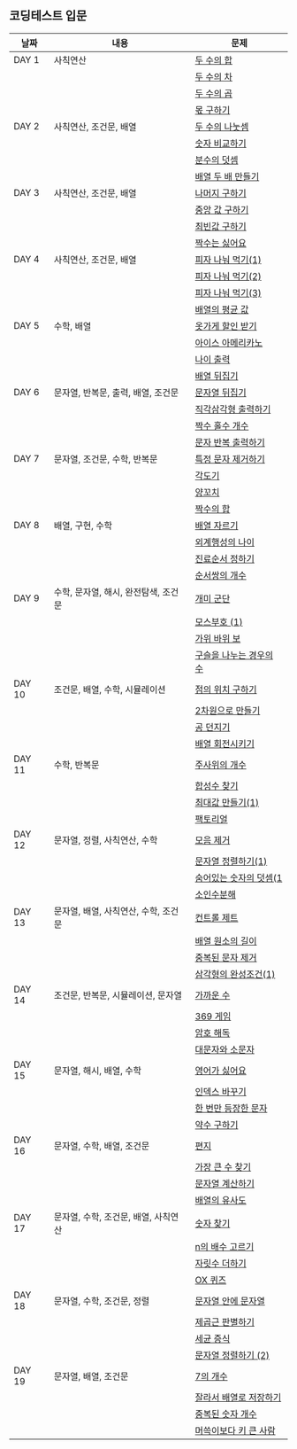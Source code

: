 ## 코딩테스트 입문

| 날짜   | 내용                                 | 문제                                      |
| ------ | ------------------------------------ | ----------------------------------------- |
| DAY 1  | 사칙연산                             | [두 수의 합](./DAY_01/01.js)              |
|        |                                      | [두 수의 차](./DAY_01/02.js)              |
|        |                                      | [두 수의 곱](./DAY_01/03.js)              |
|        |                                      | [몫 구하기](./DAY_01/04.js)               |
| DAY 2  | 사칙연산, 조건문, 배열               | [두 수의 나눗셈](./DAY_02/01.js)          |
|        |                                      | [숫자 비교하기](./DAY_02/02.js)           |
|        |                                      | [분수의 덧셈](./DAY_02/03.js)             |
|        |                                      | [배열 두 배 만들기](./DAY_02/04.js)       |
| DAY 3  | 사칙연산, 조건문, 배열               | [나머지 구하기](./DAY_03/01.js)           |
|        |                                      | [중앙 값 구하기](./DAY_03/02.js)          |
|        |                                      | [최빈값 구하기](./DAY_03/03.js)           |
|        |                                      | [짝수는 싫어요](./DAY_03/04.js)           |
| DAY 4  | 사칙연산, 조건문, 배열               | [피자 나눠 먹기(1)](./DAY_04/01.js)       |
|        |                                      | [피자 나눠 먹기(2)](./DAY_04/02.js)       |
|        |                                      | [피자 나눠 먹기(3)](./DAY_04/03.js)       |
|        |                                      | [배열의 평균 값](./DAY_04/04.js)          |
| DAY 5  | 수학, 배열                           | [옷가게 할인 받기](./DAY_05/01.js)        |
|        |                                      | [아이스 아메리카노](./DAY_05/02.js)       |
|        |                                      | [나이 출력](./DAY_05/03.js)               |
|        |                                      | [배열 뒤집기](./DAY_05/04.js)             |
| DAY 6  | 문자열, 반복문, 출력, 배열, 조건문   | [문자열 뒤집기](./DAY_06/01.js)           |
|        |                                      | [직각삼각형 출력하기](./DAY_06/02.js)     |
|        |                                      | [짝수 홀수 개수](./DAY_06/03.js)          |
|        |                                      | [문자 반복 출력하기](./DAY_06/04.js)      |
| DAY 7  | 문자열, 조건문, 수학, 반복문         | [특정 문자 제거하기](./DAY_07/01.js)      |
|        |                                      | [각도기](./DAY_07/02.js)                  |
|        |                                      | [양꼬치](./DAY_07/03.js)                  |
|        |                                      | [짝수의 합](./DAY_07/04.js)               |
| DAY 8  | 배열, 구현, 수학                     | [배열 자르기](./DAY_08/01.js)             |
|        |                                      | [외계행성의 나이](./DAY_08/02.js)         |
|        |                                      | [진료순서 정하기](./DAY_08/03.js)         |
|        |                                      | [순서쌍의 개수](./DAY_08/04.js)           |
| DAY 9  | 수학, 문자열, 해시, 완전탐색, 조건문 | [개미 군단](./DAY_09/01.js)               |
|        |                                      | [모스부호 (1)](./DAY_09/02.js)            |
|        |                                      | [가위 바위 보](./DAY_09/03.js)            |
|        |                                      | [구슬을 나누는 경우의 수](./DAY_09/04.js) |
| DAY 10 | 조건문, 배열, 수학, 시뮬레이션       | [점의 위치 구하기](./DAY_10/01.js)        |
|        |                                      | [2차원으로 만들기](./DAY_10/02.js)        |
|        |                                      | [공 던지기](./DAY_10/03.js)               |
|        |                                      | [배열 회전시키기](./DAY_10/04.js)         |
| DAY 11 | 수학, 반복문                         | [주사위의 개수](./DAY_11/01.js)           |
|        |                                      | [합성수 찾기](./DAY_11/02.js)             |
|        |                                      | [최대값 만들기(1)](./DAY_11/03.js)        |
|        |                                      | [팩토리얼](./DAY_11/04.js)                |
| DAY 12 | 문자열, 정렬, 사칙연산, 수학         | [모음 제거](./DAY_12/01.js)               |
|        |                                      | [문자열 정렬하기(1)](./DAY_12/02.js)      |
|        |                                      | [숨어있는 숫자의 덧셈(1](./DAY_12/03.js)  |
|        |                                      | [소인수분해](./DAY_12/04.js)              |
| DAY 13 | 문자열, 배열, 사칙연산, 수학, 조건문 | [컨트롤 제트](./DAY_13/01.js)             |
|        |                                      | [배열 원소의 길이](./DAY_13/02.js)        |
|        |                                      | [중복된 문자 제거](./DAY_13/03.js)        |
|        |                                      | [삼각형의 완성조건(1)](./DAY_13/04.js)    |
| DAY 14 | 조건문, 반복문, 시뮬레이션, 문자열   | [가까운 수](./DAY_14/01.js)               |
|        |                                      | [369 게임](./DAY_14/02.js)                |
|        |                                      | [암호 해독](./DAY_14/03.js)               |
|        |                                      | [대문자와 소문자](./DAY_14/04.js)         |
| DAY 15 | 문자열, 해시, 배열, 수학             | [영어가 싫어요](./DAY_15/01.js)           |
|        |                                      | [인덱스 바꾸기](./DAY_15/02.js)           |
|        |                                      | [한 번만 등장한 문자](./DAY_15/03.js)     |
|        |                                      | [약수 구하기](./DAY_15/04.js)             |
| DAY 16 | 문자열, 수학, 배열, 조건문           | [편지](./DAY_16/01.js)                    |
|        |                                      | [가장 큰 수 찾기](./DAY_16/02.js)         |
|        |                                      | [문자열 계산하기](./DAY_16/03.js)         |
|        |                                      | [배열의 유사도](./DAY_16/04.js)           |
| DAY 17 | 문자열, 수학, 조건문, 배열, 사칙연산 | [숫자 찾기](./DAY_17/01.js)               |
|        |                                      | [n의 배수 고르기](./DAY_17/02.js)         |
|        |                                      | [자릿수 더하기](./DAY_17/03.js)           |
|        |                                      | [OX 퀴즈 ](./DAY_17/04.js)                |
| DAY 18 | 문자열, 수학, 조건문, 정렬           | [문자열 안에 문자열](./DAY_18/01.js)      |
|        |                                      | [제곱근 판별하기](./DAY_18/02.js)         |
|        |                                      | [세균 증식](./DAY_18/03.js)               |
|        |                                      | [문자열 정렬하기 (2)](./DAY_18/04.js)     |
| DAY 19 | 문자열, 배열, 조건문                 | [7의 개수](./DAY_19/01.js)                |
|        |                                      | [잘라서 배열로 저장하기](./DAY_19/02.js)  |
|        |                                      | [중복된 숫자 개수](./DAY_19/03.js)        |
|        |                                      | [머쓱이보다 키 큰 사람](./DAY_19/04.js)   |
